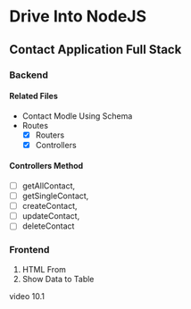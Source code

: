 # Drive Into NodeJS

## Contact Application Full Stack

### Backend
#### Related Files
* Contact Modle Using Schema
* Routes 
    - [x] Routers
    - [x] Controllers

#### Controllers Method
- [ ] getAllContact, 
- [ ] getSingleContact, 
- [ ] createContact, 
- [ ] updateContact, 
- [ ] deleteContact

### Frontend
01. HTML From
02. Show Data to Table

video 10.1
